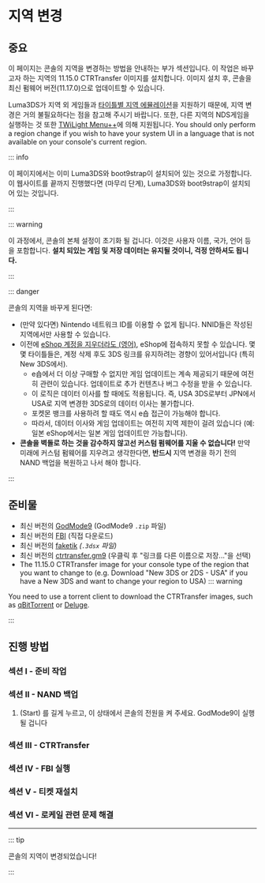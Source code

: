 # 지역 변경

## 중요

이 페이지는 콘솔의 지역을 변경하는 방법을 안내하는 부가 섹션입니다. 이 작업은 바꾸고자 하는 지역의 11.15.0 CTRTransfer 이미지를 설치합니다. 이미지 설치 후, 콘솔을 최신 펌웨어 버전(11.17.0)으로 업데이트할 수 있습니다.

Luma3DS가 지역 외 게임들과 [타이틀별 지역 에뮬레이션](https://github.com/LumaTeam/Luma3DS/wiki/Optional-features)을 지원하기 때문에, 지역 변경은 거의 불필요하다는 점을 참고해 주시기 바랍니다. 또한, 다른 지역의 NDS게임을 실행하는 것 또한 [TWiLight Menu++](https://github.com/DS-Homebrew/TWiLightMenu/releases)에 의해 지원됩니다. You should only perform a region change if you wish to have your system UI in a language that is not available on your console's current region.

::: info

이 페이지에서는 이미 Luma3DS와 boot9strap이 설치되어 있는 것으로 가정합니다. 이 웹사이트를 끝까지 진행했다면 (마무리 단계), Luma3DS와 boot9strap이 설치되어 있는 것입니다.

:::

::: warning

이 과정에서, 콘솔의 본체 설정이 초기화 될 겁니다. 이것은 사용자 이름, 국가, 언어 등을 포함합니다. **설치 되있는 게임 및 저장 데이터는 유지될 것이니, 걱정 안하셔도 됩니다.**

:::

::: danger

콘솔의 지역을 바꾸게 된다면:

- (만약 있다면) Nintendo 네트워크 ID를 이용할 수 없게 됩니다. NNID들은 작성된 지역에서만 사용할 수 있습니다.
- 이전에 [eShop 계정을 지우더라도 (영어)](https://en-americas-support.nintendo.com/app/answers/detail/a_id/74/~/how-to-delete-a-nintendo-eshop-account), eShop에 접속하지 못할 수 있습니다. 몇몇 타이틀들은, 계정 삭제 후도 3DS 링크를 유지하려는 경향이 있어서입니다 (특히 New 3DS에서).
    - e숍에서 더 이상 구매할 수 없지만 게임 업데이트는 계속 제공되기 때문에 여전히 관련이 있습니다. 업데이트로 추가 컨텐츠나 버그 수정을 받을 수 있습니다.
    - 이 로직은 데이터 이사를 할 때에도 적용됩니다. 즉, USA 3DS로부터 JPN에서 USA로 지역 변경한 3DS로의 데이터 이사는 불가합니다.
    - 포켓몬 뱅크를 사용하려 할 때도 역시 e숍 접근이 가능해야 합니다.
    - 따라서, 데이터 이사와 게임 업데이트는 여전히 지역 제한이 걸려 있습니다 (예: 일본 eShop에서는 일본 게임 업데이트만 가능합니다).
- **콘솔을 벽돌로 하는 것을 감수하지 않고선 커스텀 펌웨어를 지울 수 없습니다!** 만약 미래에 커스텀 펌웨어를 지우려고 생각한다면, **반드시** 지역 변경을 하기 전의 NAND 백업을 복원하고 나서 해야 합니다.

:::

## 준비물

- 최신 버전의 [GodMode9](https://github.com/d0k3/GodMode9/releases/latest) (GodMode9 `.zip` 파일)
- 최신 버전의 [FBI](https://github.com/nh-server/FBI-NH/releases/download/2.6.1/FBI.3dsx) (직접 다운로드)
- 최신 버전의 [faketik](https://github.com/ihaveamac/faketik/releases/latest) _(`.3dsx` 파일)_
- 최신 버전의 [ctrtransfer.gm9](https://raw.githubusercontent.com/nh-server/scripts/refs/heads/main/3DS/ctrtransfer.gm9) (우클릭 후 "링크를 다른 이름으로 저장..."을 선택)
- The 11.15.0 CTRTransfer image for your console type of the region that you want to change to (e.g. Download "New 3DS or 2DS - USA" if you have a New 3DS and want to change your region to USA)
    ::: warning

You need to use a torrent client to download the CTRTransfer images, such as [qBitTorrent](https://www.qbittorrent.org/download) or [Deluge](https://deluge-torrent.org/download/).

:::

<!--@include: ./_include/ctrtransfer-images.md -->

## 진행 방법

### 섹션 I - 준비 작업

<!--@include: ./_include/ctrtransfer-prep.md -->

### 섹션 II - NAND 백업

1. (Start) 를 길게 누르고, 이 상태에서 콘솔의 전원을 켜 주세요. GodMode9이 실행될 겁니다

<!--@include: ./_include/nand-backup.md -->

### 섹션 III - CTRTransfer

<!--@include: ./_include/ctrtransfer-main.md -->

### 섹션 IV - FBI 실행

<!--@include: ./_include/launch-hbl-dlp.md -->

### 섹션 V - 티켓 재설치

<!--@include: ./_include/ctrtransfer-ticket-copy.md -->

### 섹션 VI - 로케일 관련 문제 해결

<!--@include: ./_include/ctrnand-datayeet.md -->

___

::: tip

콘솔의 지역이 변경되었습니다!

:::
